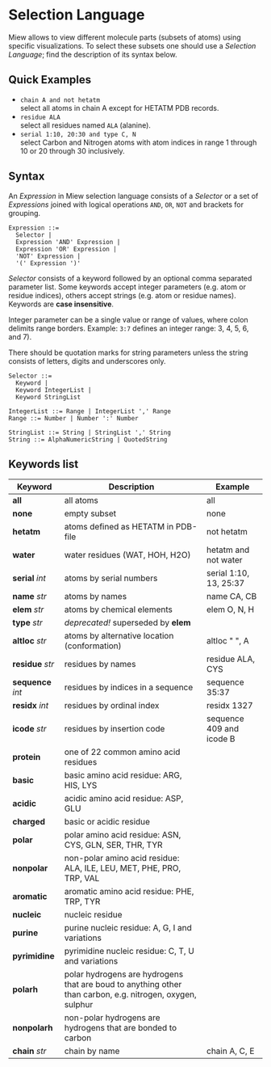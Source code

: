 # Selection Language

Miew allows to view different molecule parts (subsets of atoms) using specific visualizations.
To select these subsets one should use a _Selection Language_; find the description of its syntax below.

## Quick Examples

  - `chain A and not hetatm`  
    select all atoms in chain A except for HETATM PDB records.
  - `residue ALA`  
    select all residues named `ALA` (alanine).
  - `serial 1:10, 20:30 and type C, N`  
    select Carbon and Nitrogen atoms with atom indices in range 1 through 10 or
    20 through 30 inclusively. 

## Syntax

An _Expression_ in Miew selection language consists of a _Selector_ or a set of _Expressions_
joined with logical operations `AND`, `OR`, `NOT` and brackets for grouping.

    Expression ::=
      Selector |
      Expression 'AND' Expression |
      Expression 'OR' Expression |
      'NOT' Expression |
      '(' Expression ')'

_Selector_ consists of a keyword followed by an optional comma separated parameter list.
Some keywords accept integer parameters (e.g. atom or residue indices), others accept strings
(e.g. atom or residue names). Keywords are **case insensitive**.

Integer parameter can be a single value or range of values, where colon delimits range borders.
Example: `3:7` defines an integer range: 3, 4, 5, 6, and 7).

There should be quotation marks for string parameters unless the string consists of letters,
digits and underscores only.

    Selector ::=
      Keyword |
      Keyword IntegerList |
      Keyword StringList

    IntegerList ::= Range | IntegerList ',' Range
    Range ::= Number | Number ':' Number

    StringList ::= String | StringList ',' String
    String ::= AlphaNumericString | QuotedString

## Keywords list

| Keyword            | Description                                                                                               | Example                  |
|--------------------|-----------------------------------------------------------------------------------------------------------|--------------------------|
| **all**            | all atoms                                                                                                 | all                      |
| **none**           | empty subset                                                                                              | none                     |
| **hetatm**         | atoms defined as HETATM in PDB-file                                                                       | not hetatm               |
| **water**          | water residues (WAT, HOH, H2O)                                                                            | hetatm and not water     |
| **serial** _int_   | atoms by serial numbers                                                                                   | serial 1:10, 13, 25:37   |
| **name** _str_     | atoms by names                                                                                            | name CA, CB              |
| **elem** _str_     | atoms by chemical elements                                                                                | elem O, N, H             |
| **type** _str_     | _deprecated!_ superseded by **elem**                                                                      |                          |
| **altloc** _str_   | atoms by alternative location (conformation)                                                              | altloc " ", A            |
| **residue** _str_  | residues by names                                                                                         | residue ALA, CYS         |
| **sequence** _int_ | residues by indices in a sequence                                                                         | sequence 35:37           |
| **residx** _int_   | residues by ordinal index                                                                                 | residx 1327              |
| **icode** _str_    | residues by insertion code                                                                                | sequence 409 and icode B |
| **protein**        | one of 22 common amino acid residues                                                                      |                          |
| **basic**          | basic amino acid residue: ARG, HIS, LYS                                                                   |                          |
| **acidic**         | acidic amino acid residue: ASP, GLU                                                                       |                          |
| **charged**        | basic or acidic residue                                                                                   |                          |
| **polar**          | polar amino acid residue: ASN, CYS, GLN, SER, THR, TYR                                                    |                          |
| **nonpolar**       | non-polar amino acid residue: ALA, ILE, LEU, MET, PHE, PRO, TRP, VAL                                      |                          |
| **aromatic**       | aromatic amino acid residue: PHE, TRP, TYR                                                                |                          |
| **nucleic**        | nucleic residue                                                                                           |                          |
| **purine**         | purine nucleic residue: A, G, I and variations                                                            |                          |
| **pyrimidine**     | pyrimidine nucleic residue: C, T, U and variations                                                        |                          |
| **polarh**         | polar hydrogens are hydrogens that are boud to anything other than carbon, e.g. nitrogen, oxygen, sulphur |                          |
| **nonpolarh**      | non-polar hydrogens are hydrogens that are bonded to carbon                                               |                          |
| **chain** _str_    | chain by name                                                                                             | chain A, C, E            |
